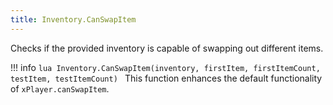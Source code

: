 ```yaml
---
title: Inventory.CanSwapItem
---
```

Checks if the provided inventory is capable of swapping out different items.

!!! info
	```lua
	Inventory.CanSwapItem(inventory, firstItem, firstItemCount, testItem, testItemCount)
	```
	This function enhances the default functionality of `xPlayer.canSwapItem`.